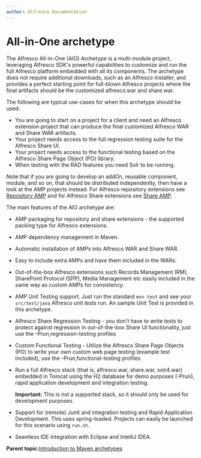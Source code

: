 ```yaml
---
author: Alfresco Documentation
---
```


# All-in-One archetype

The Alfresco All-in-One \(AIO\) Archetype is a multi-module project, leveraging Alfresco SDK's powerful capabilities to customize and run the full Alfresco platform embedded with all its components. The archetype does not require additional downloads, such as an Alfresco installer, and provides a perfect starting point for full-blown Alfresco projects where the final artifacts should be the customized alfresco.war and share.war.

The following are typical use-cases for when this archetype should be used:

-   You are going to start on a project for a client and need an Alfresco extension project that can produce the final customized Alfresco WAR and Share WAR artifacts.
-   Your project needs access to the full regression testing suite for the Alfresco Share UI.
-   Your project needs access to the functional testing based on the Alfresco Share Page Object \(PO\) library.
-   When testing with the RAD features you need Solr to be running.

Note that if you are going to develop an addOn, reusable component, module, and so on, that should be distributed independently, then have a look at the AMP projects instead. For Alfresco repository extensions see [Repository AMP](alfresco-sdk-archetypes-repo-amp.md) and for Alfresco Share extensions see [Share AMP](alfresco-sdk-archetypes-share-amp.md).

The main features of the AIO archetype are:

-   AMP packaging for repository and share extensions - the supported packing type for Alfresco extensions.
-   AMP dependency management in Maven.
-   Automatic installation of AMPs into Alfresco WAR and Share WAR.
-   Easy to include extra AMPs and have them included in the WARs.
-   Out-of-the-box Alfresco extensions such Records Management \(RM\), SharePoint Protocol \(SPP\), Media Management etc easily included in the same way as custom AMPs for consistency.
-   AMP Unit Testing support. Just run the standard `mvn test` and see your `src/test/java` Alfresco unit tests run. An sample Unit Test is provided in this archetype.
-   Alfresco Share Regression Testing - you don't have to write tests to protect against regression in out-of-the-box Share UI functionality, just use the -Prun,regression-testing profiles
-   Custom Functional Testing - Utilize the Alfresco Share Page Objects \(PO\) to write your own custom web page testing \(example test included\), use the -Prun,functional-testing profiles
-   Run a full Alfresco stack \(that is, alfresco.war, share.war, solr4.war\) embedded in Tomcat using the H2 database for demo purposes \(-Prun\), rapid application development and integration testing.

    **Important:** This is not a supported stack, so it should only be used for development purposes.

-   Support for \(remote\) Junit and integration testing and Rapid Application Development. This uses spring-loaded. Projects can easily be launched for this scenario using `run.sh`.
-   Seamless IDE integration with Eclipse and IntelliJ IDEA.

**Parent topic:**[Introduction to Maven archetypes](../concepts/alfresco-sdk-archetypes.md)


